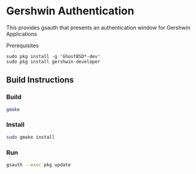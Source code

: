 # Gershwin Authentication
This provides gsauth that presents an authentication window for Gershwin Applications

Prerequisites

```
sudo pkg install -g 'GhostBSD*-dev'
sudo pkg install gershwin-developer
```

## Build Instructions

### Build
```bash
gmake
```

### Install
```bash
sudo gmake install 
```

### Run
```bash
gsauth --exec pkg update
```
